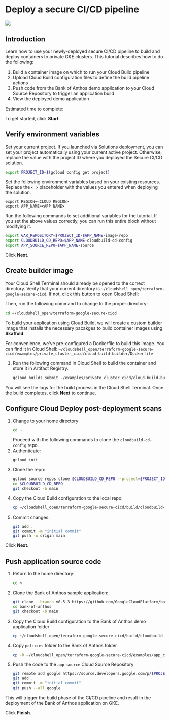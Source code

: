 <walkthrough-metadata>
  <meta name="title" content="Deploy using the secure CI/CD pipeline" />
  <meta name="description" content="Use the secure CI/CD pipeline to deploy a containerized application" />
  <meta name="component_id" content="121840" />
  <meta name="keywords" content="blueprint, CI/CD, continuous integration, continuous deployment, deployment pipeline, security development, devops, supply chain security, Cloud Build" />
</walkthrough-metadata>

# Deploy a secure CI/CD pipeline

<walkthrough-disable-features toc></walkthrough-disable-features>

![](https://walkthroughs.googleusercontent.com/content/images/intro-page.png)

## Introduction
Learn how to use your newly-deployed secure CI/CD pipeline to build and deploy containers to private GKE clusters. This tutorial describes how to do the following:

1. Build a container image on which to run your Cloud Build pipeline
1. Upload Cloud Build configuration files to define the build pipeline actions
1. Push code from the Bank of Anthos demo application to your Cloud Source Repository to trigger an application build
1. View the deployed demo application

Estimated time to complete:
<walkthrough-tutorial-duration duration="25"></walkthrough-tutorial-duration>

To get started, click **Start**.

## Verify environment variables
Set your current project. If you launched via Solutions deployment, you can set your project automatically using your current active project. Otherwise, replace the value with the project ID where you deployed the Secure CI/CD solution.

```bash
export PROJECT_ID=$(gcloud config get project)
```

Set the following environment variables based on your existing resources. Replace the `< >` placeholder with the values you entered when deploying the solution.

```
export REGION=<CLOUD REGION>
export APP_NAME=<APP NAME>
```

Run the following commands to set additional variables for the tutorial. If you set the above values correctly, you can run this entire block without modifying it.
```bash
export GAR_REPOSITORY=$PROJECT_ID-$APP_NAME-image-repo
export CLOUDBUILD_CD_REPO=$APP_NAME-cloudbuild-cd-config
export APP_SOURCE_REPO=$APP_NAME-source
```

Click **Next**.

## Create builder image
Your Cloud Shell Terminal should already be opened to the correct directory. Verify that your current directory is `~/cloudshell_open/terraform-google-secure-cicd`. If not, click this button to open Cloud Shell:
<walkthrough-open-cloud-shell-button></walkthrough-open-cloud-shell-button>

Then, run the following command to change to the proper directory:
```bash
cd ~/cloudshell_open/terraform-google-secure-cicd
```

To build your application using Cloud Build, we will create a custom builder image that installs the necessary pacakges to build container images using **Skaffold**.

For convenience, we've pre-configured a Dockerfile to build this image. You can find it in Cloud Shell: `~/cloudshell_open/terraform-google-secure-cicd/examples/private_cluster_cicd/cloud-build-builder/Dockerfile`

1. Run the following command in Cloud Shell to build the container and store it in Artifact Registry.
    ```bash
    gcloud builds submit ./examples/private_cluster_cicd/cloud-build-builder --project $PROJECT_ID --config=./examples/private_cluster_cicd/cloud-build-builder/cloudbuild-skaffold-build-image.yaml --substitutions=_DEFAULT_REGION=$REGION,_GAR_REPOSITORY=$GAR_REPOSITORY
    ```

You will see the logs for the build process in the Cloud Shell Terminal. Once the build completes,  click **Next** to continue.

## Configure Cloud Deploy post-deployment scans
1. Change to your home directory
    ```bash
    cd ~
    ```
    Proceed with the following commands to clone the `cloudbuild-cd-config` repo.
1. Authenticate:
    ```bash
    gcloud init
    ```
1. Clone the repo:
    ```bash
    gcloud source repos clone $CLOUDBUILD_CD_REPO --project=$PROJECT_ID
    cd $CLOUDBUILD_CD_REPO
    git checkout -b main
    ```
1. Copy the Cloud Build configuration to the local repo:
    ```bash
    cp ~/cloudshell_open/terraform-google-secure-cicd/build/cloudbuild-cd.yaml ~/$CLOUDBUILD_CD_REPO/
    ```
1. Commit changes:
    ```bash
    git add .
    git commit -m "initial commit"
    git push -u origin main
    ```

Click **Next**.

## Push application source code

1. Return to the home directory:
    ```bash
    cd ~
    ```
1. Clone the Bank of Anthos sample application:
    ```bash
    git clone --branch v0.5.3 https://github.com/GoogleCloudPlatform/bank-of-anthos.git
    cd bank-of-anthos
    git checkout -b main
    ```
1. Copy the Cloud Build configuration to the Bank of Anthos demo application folder
    ```bash
    cp ~/cloudshell_open/terraform-google-secure-cicd/build/cloudbuild-ci.yaml ~/bank-of-anthos/
    ```
1. Copy `policies` folder to the Bank of Anthos folder
    ```bash
    cp -R ~/cloudshell_open/terraform-google-secure-cicd/examples/app_cicd/policies ~/bank-of-anthos/policies
    ```
1. Push the code to the `app-source` Cloud Source Repository
    ```bash
    git remote add google https://source.developers.google.com/p/$PROJECT_ID/r/$APP_SOURCE_REPO
    git add .
    git commit -m "initial commit"
    git push --all google
    ```

This will trigger the build phase of the CI/CD pipeline and result in the deployment of the Bank of Anthos application on GKE.

Click **Finish**.
